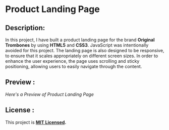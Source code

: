 # Product Landing Page

## Description: 

In this project, I have built a product landing page for the brand **Original Trombones** by using **HTML5** and **CSS3**. JavaScript was intentionally avoided for this project. The landing page is also designed to be responsive, to ensure that it scales appropriately on different screen sizes. In order to enhance the user experience, the page uses scrolling and sticky positioning, allowing users to easily navigate through the content. 

## Preview :

*Here's a Preview of Product Landing Page*

## License :

   
This project is **[MIT Licensed](./LICENSE).**
